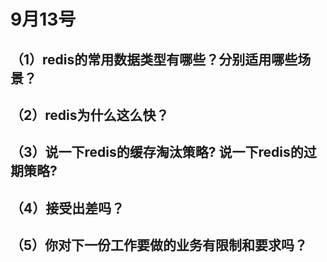 # 9月13号

## （1）redis的常用数据类型有哪些？分别适用哪些场景？



## （2）redis为什么这么快？



## （3）说一下redis的缓存淘汰策略? 说一下redis的过期策略?



## （4）接受出差吗？



## （5）你对下一份工作要做的业务有限制和要求吗？
